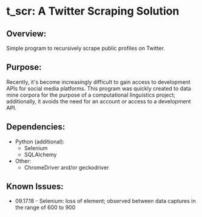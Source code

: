 # t_scr: A Twitter Scraping Solution

## Overview:
Simple program to recursively scrape public profiles on Twitter.

## Purpose:
Recently, it's become increasingly difficult to gain access to development APIs for social media platforms.  This program was quickly created to data mine corpora for the purpose of a computational linguistics project; additionally, it avoids the need for an account or access to a development API.

## Dependencies:
* Python (additional):
  * Selenium
  * SQLAlchemy
* Other:
  * ChromeDriver and/or geckodriver

## Known Issues:
* 09.17.18 - Selenium: loss of element; observed between data captures in the range of 600 to 900
